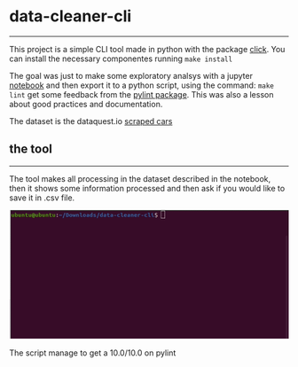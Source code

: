 # data-cleaner-cli
---

This project is a simple CLI tool made in python with the package [click](https://click.palletsprojects.com/en/8.0.x/#). You can install the necessary componentes running `make install`

The goal was just to make some exploratory analsys with a jupyter [notebook](Basics.ipynb) and then export it to a python script, using the command: `make lint` get some feedback from the [pylint package](https://pylint.org/). This was also a lesson about good practices and documentation.

The dataset is the dataquest.io [scraped cars](https://github.com/delreyn/data-cleaner-cli/blob/212512bae42416b2f3d965502ee824692bd2c457/autos.csv)

## the tool
---

The tool makes all processing in the dataset described in the notebook, then it shows some information processed and then ask if you would like to save it in .csv file. 

![Usage](usage.gif)

The script manage to get a 10.0/10.0 on pylint
